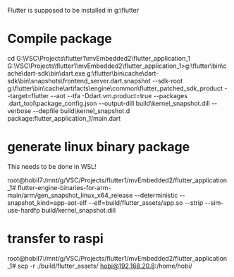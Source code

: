 Flutter is supposed to be installed in g:\flutter

# Compile package
cd G:\VSC\Projects\flutter1\mvEmbedded2\flutter_application_1
G:\VSC\Projects\flutter1\mvEmbedded2\flutter_application_1>g:\flutter\bin\cache\dart-sdk\bin\dart.exe g:\flutter\bin\cache\dart-sdk\bin\snapshots\frontend_server.dart.snapshot --sdk-root g:\flutter\bin\cache\artifacts\engine\common\flutter_patched_sdk_product --target=flutter --aot --tfa -Ddart.vm.product=true --packages .dart_tool\package_config.json --output-dill build\kernel_snapshot.dill --verbose --depfile build\kernel_snapshot.d package:flutter_application_1/main.dart

# generate linux binary package

This needs to be done in WSL!

root@hobiI7:/mnt/g/VSC/Projects/flutter1/mvEmbedded2/flutter_application_1# flutter-engine-binaries-for-arm-main/arm/gen_snapshot_linux_x64_release --deterministic --snapshot_kind=app-aot-elf --elf=build/flutter_assets/app.so --strip --sim-use-hardfp build/kernel_snapshot.dill

# transfer to raspi 

root@hobiI7:/mnt/g/VSC/Projects/flutter1/mvEmbedded2/flutter_application_1# scp -r ./build/flutter_assets/ hobi@192.168.20.8:/home/hobi/